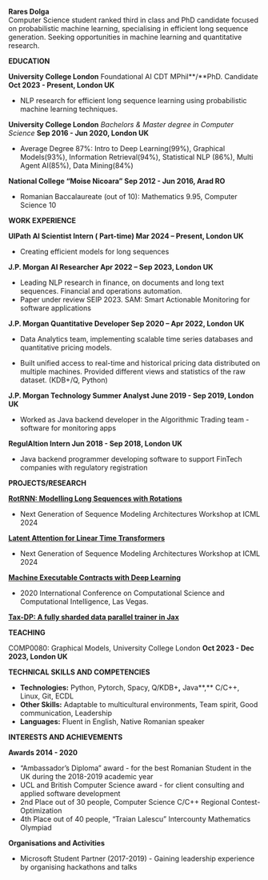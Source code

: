 **Rares Dolga**  
Computer Science student ranked third in class and PhD candidate focused on probabilistic machine learning, specialising in efficient long sequence generation. Seeking opportunities in machine learning and quantitative research.

**EDUCATION** 

**University College London** Foundational AI CDT MPhil**/**PhD. Candidate 	**Oct  2023 \-  Present, London UK**

* NLP research for efficient long sequence learning using probabilistic machine learning techniques.

**University College London** *Bachelors & Master degree in Computer Science*	**Sep 2016 \- Jun 2020, London UK**

* Average Degree 87%:  Intro to Deep Learning(99%), Graphical Models(93%), Information Retrieval(94%),  Statistical NLP (86%), Multi Agent AI(85%), Data Mining(84%)

**National College “Moise Nicoara”	Sep 2012 \- Jun 2016, Arad RO**

* Romanian Baccalaureate (out of 10): Mathematics 9.95, Computer Science 10 

**WORK EXPERIENCE**

**UIPath AI Scientist Intern ( Part-time)	Mar 2024 – Present, London UK**

* Creating efficient models for long sequences

**J.P. Morgan AI Researcher	Apr 2022 – Sep 2023, London UK**

* Leading NLP research in finance, on documents and long text sequences. Financial and operations automation.  
* Paper under review SEIP 2023\. SAM: Smart Actionable Monitoring for software applications	

**J.P. Morgan Quantitative Developer	Sep 2020 – Apr 2022, London UK**

* Data Analytics team, implementing scalable time series databases and quantitative pricing models.

* Built unified access to real-time and historical pricing data distributed on multiple machines. Provided different views and statistics of the raw dataset. (KDB+/Q, Python)

**J.P. Morgan Technology Summer Analyst	June 2019 \- Sep 2019, London UK**

* Worked as Java backend developer in the Algorithmic Trading team \- software for monitoring apps

**RegulAItion Intern	Jun 2018 \- Sep 2018, London UK**

* Java backend programmer developing software to support FinTech companies with regulatory registration

**PROJECTS/RESEARCH**

[**RotRNN: Modelling Long Sequences with Rotations**](https://arxiv.org/pdf/2407.07239)	

* Next Generation of Sequence Modeling Architectures Workshop at ICML 2024

[**Latent Attention for Linear Time Transformers**](https://arxiv.org/pdf/2402.17512)	

* Next Generation of Sequence Modeling Architectures Workshop at ICML 2024

[**Machine Executable Contracts with Deep Learning**](https://american-cse.org/sites/csci2020proc/pdfs/CSCI2020-6SccvdzjqC7bKupZxFmCoA/762400a551/762400a551.pdf)

* 2020 International Conference on Computational Science and Computational Intelligence, Las Vegas.

[**Tax-DP: A fully sharded data parallel trainer in Jax**](https://github.com/raresdolga/tax)

**TEACHING**							               

COMP0080: Graphical Models, University College London	**Oct 2023 \- Dec 2023, London UK**

**TECHNICAL SKILLS AND COMPETENCIES**							               

* **Technologies:** Python, Pytorch, Spacy, Q/KDB+**,** Java**,** C/C++, Linux, Git, ECDL  
* **Other Skills:** Adaptable to multicultural environments, Team spirit, Good communication, Leadership  
* **Languages:** Fluent in English, Native Romanian speaker

**INTERESTS AND ACHIEVEMENTS** 

**Awards	2014 \- 2020**

* “Ambassador’s Diploma” award \- for the best Romanian Student in the UK during the 2018-2019 academic year  
* UCL and British Computer Science award \- for client consulting and applied software development  
* 2nd Place out of 30 people, Computer Science C/C++ Regional Contest-Optimization  
* 4th Place out of 40 people, “Traian Lalescu” Intercounty Mathematics Olympiad	

**Organisations and Activities**			

* Microsoft Student Partner (2017-2019) \- Gaining leadership experience by organising hackathons and talks